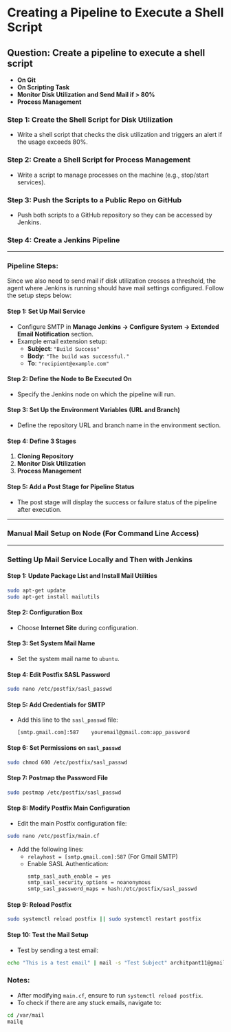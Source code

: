 
# Creating a Pipeline to Execute a Shell Script

## Question: Create a pipeline to execute a shell script

- **On Git**
- **On Scripting Task**
- **Monitor Disk Utilization and Send Mail if > 80%**
- **Process Management**

### Step 1: Create the Shell Script for Disk Utilization
- Write a shell script that checks the disk utilization and triggers an alert if the usage exceeds 80%.

### Step 2: Create a Shell Script for Process Management
- Write a script to manage processes on the machine (e.g., stop/start services).

### Step 3: Push the Scripts to a Public Repo on GitHub
- Push both scripts to a GitHub repository so they can be accessed by Jenkins.

### Step 4: Create a Jenkins Pipeline

---

### Pipeline Steps:

Since we also need to send mail if disk utilization crosses a threshold, the agent where Jenkins is running should have mail settings configured. Follow the setup steps below:

#### Step 1: Set Up Mail Service
- Configure SMTP in **Manage Jenkins → Configure System → Extended Email Notification** section.
- Example email extension setup:
    - **Subject**: `"Build Success"`
    - **Body**: `"The build was successful."`
    - **To**: `"recipient@example.com"`

#### Step 2: Define the Node to Be Executed On
- Specify the Jenkins node on which the pipeline will run.

#### Step 3: Set Up the Environment Variables (URL and Branch)
- Define the repository URL and branch name in the environment section.

#### Step 4: Define 3 Stages
1. **Cloning Repository**
2. **Monitor Disk Utilization**
3. **Process Management**

#### Step 5: Add a Post Stage for Pipeline Status
- The post stage will display the success or failure status of the pipeline after execution.

---

### Manual Mail Setup on Node (For Command Line Access)

---

### Setting Up Mail Service Locally and Then with Jenkins

#### Step 1: Update Package List and Install Mail Utilities
```bash
sudo apt-get update
sudo apt-get install mailutils
```

#### Step 2: Configuration Box
- Choose **Internet Site** during configuration.

#### Step 3: Set System Mail Name
- Set the system mail name to `ubuntu`.

#### Step 4: Edit Postfix SASL Password
```bash
sudo nano /etc/postfix/sasl_passwd
```

#### Step 5: Add Credentials for SMTP
- Add this line to the `sasl_passwd` file:
  ```
  [smtp.gmail.com]:587    youremail@gmail.com:app_password
  ```

#### Step 6: Set Permissions on `sasl_passwd`
```bash
sudo chmod 600 /etc/postfix/sasl_passwd
```

#### Step 7: Postmap the Password File
```bash
sudo postmap /etc/postfix/sasl_passwd
```

#### Step 8: Modify Postfix Main Configuration
- Edit the main Postfix configuration file:
```bash
sudo nano /etc/postfix/main.cf
```
- Add the following lines:
  - `relayhost = [smtp.gmail.com]:587` (For Gmail SMTP)
  - Enable SASL Authentication:
    ```bash
    smtp_sasl_auth_enable = yes
    smtp_sasl_security_options = noanonymous
    smtp_sasl_password_maps = hash:/etc/postfix/sasl_passwd
    ```

#### Step 9: Reload Postfix
```bash
sudo systemctl reload postfix || sudo systemctl restart postfix
```

#### Step 10: Test the Mail Setup
- Test by sending a test email:
```bash
echo "This is a test email" | mail -s "Test Subject" architpant11@gmail.com
```

### Notes:
- After modifying `main.cf`, ensure to run `systemctl reload postfix`.
- To check if there are any stuck emails, navigate to:
```bash
cd /var/mail
mailq
```
